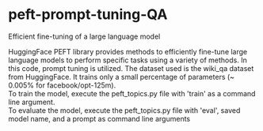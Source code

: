 # peft-prompt-tuning-QA
Efficient fine-tuning of a large language model

HuggingFace PEFT library provides methods to efficiently fine-tune large language models to perform specific tasks using a variety of methods. In this code, prompt tuning is utilized. The dataset used is the wiki_qa dataset from HuggingFace. It trains only a small percentage of parameters (~ 0.005% for facebook/opt-125m).<br>
To train the model, execute the peft_topics.py file with 'train' as a command line argument.<br>
To evaluate the model, execute the peft_topics.py file with 'eval', saved model name, and a prompt as command line arguments
